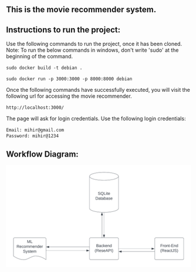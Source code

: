 ## This is the movie recommender system.

## Instructions to run the project: 
 Use the following commands to run the project, once it has been cloned.<br />
 Note: To run the below commands in windows, don't write 'sudo' at the beginning of the command. 
```
sudo docker build -t debian .
```
```
sudo docker run -p 3000:3000 -p 8000:8000 debian
```

Once the following commands have successfully executed, you will visit the following url for accessing the movie recommender.
```
http://localhost:3000/
```
The page will ask for login credentials. Use the following login credentials: 
```
Email: mihir@gmail.com
Password: mihir@1234
```
## Workflow Diagram: 
![Flow Digram](https://github.com/MihirSharmaOfficial/JTP_Mihir/blob/master/assets/WorkflowDiagram.png?raw=true)